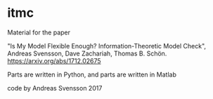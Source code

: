 # itmc
Material for the paper

"Is My Model Flexible Enough? Information-Theoretic Model Check",
Andreas Svensson, Dave Zachariah, Thomas B. Schön.
https://arxiv.org/abs/1712.02675

Parts are written in Python, and parts are written in Matlab

code by Andreas Svensson 2017
